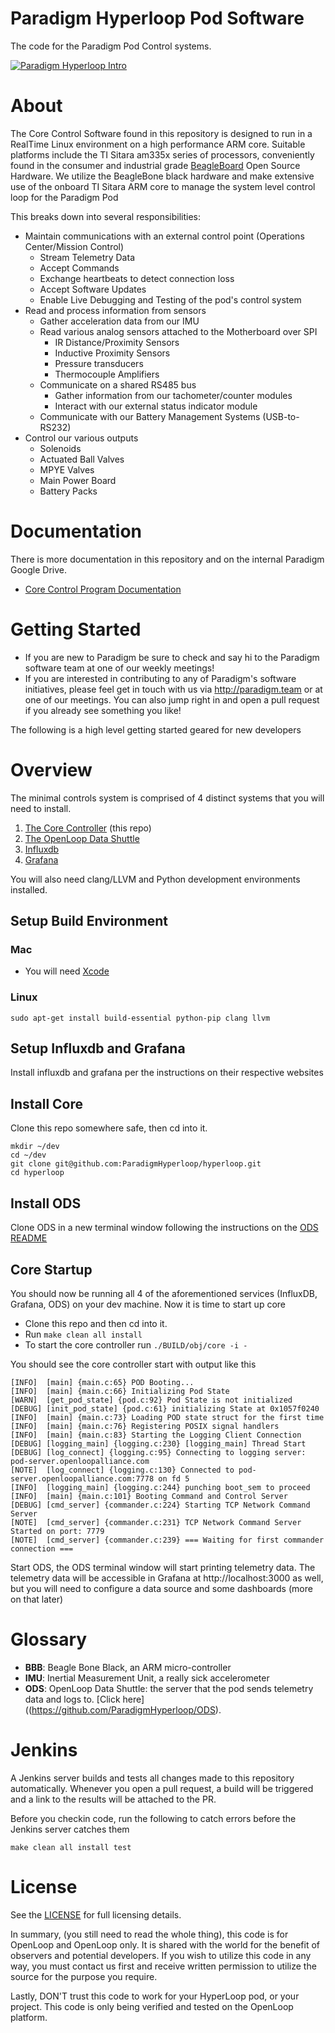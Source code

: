 # Paradigm Hyperloop Pod Software

The code for the Paradigm Pod Control systems.

[![Paradigm Hyperloop Intro](https://user-images.githubusercontent.com/1410448/28060825-469cafb4-65dd-11e7-8c29-82d99712fb81.png)](https://www.youtube.com/watch?v=6h-bhs3t1jQ "Paradigm Hyperloop Intro")

# About

The Core Control Software found in this repository is designed to run in a RealTime Linux environment on a high performance
ARM core. Suitable platforms include the TI Sitara am335x series of processors, conveniently found in the consumer and
industrial grade [BeagleBoard](http://beagleboard.org) Open Source Hardware. We utilize the BeagleBone black hardware
and make extensive use of the onboard TI Sitara ARM core to manage the system level control loop for the Paradigm Pod

This breaks down into several responsibilities:

 - Maintain communications with an external control point (Operations Center/Mission Control)
   - Stream Telemetry Data
   - Accept Commands
   - Exchange heartbeats to detect connection loss
   - Accept Software Updates
   - Enable Live Debugging and Testing of the pod's control system
 - Read and process information from sensors
   - Gather acceleration data from our IMU
   - Read various analog sensors attached to the Motherboard over SPI
     - IR Distance/Proximity Sensors
     - Inductive Proximity Sensors
     - Pressure transducers
     - Thermocouple Amplifiers
   - Communicate on a shared RS485 bus
     - Gather information from our tachometer/counter modules
     - Interact with our external status indicator module
   - Communicate with our Battery Management Systems (USB-to-RS232)
 - Control our various outputs
   - Solenoids
   - Actuated Ball Valves
   - MPYE Valves
   - Main Power Board
   - Battery Packs

# Documentation

There is more documentation in this repository and on the internal Paradigm Google Drive.

* [Core Control Program Documentation](core/README.md)

# Getting Started

- If you are new to Paradigm be sure to check and say hi to the Paradigm
software team at one of our weekly meetings!
- If you are interested in contributing to any of Paradigm's software initiatives, please feel get in touch with us via http://paradigm.team or at
one of our meetings.  You can also jump right in and open a pull request if
you already see something you like!

The following is a high level getting started geared for new developers

# Overview

The minimal controls system is comprised of 4 distinct systems that you will need to install.

1. [The Core Controller](https://github.com/ParadigmHyperloop/hyperloop-core) (this repo)
2. [The OpenLoop Data Shuttle](https://github.com/ParadigmHyperloop/ODS)
3. [Influxdb](https://www.influxdata.com)
4. [Grafana](https://grafana.net)

You will also need clang/LLVM and Python development environments installed.

## Setup Build Environment

### Mac

* You will need [Xcode](https://apple.com/xcode/)

### Linux

```
sudo apt-get install build-essential python-pip clang llvm
```

## Setup Influxdb and Grafana

Install influxdb and grafana per the instructions on their respective websites

## Install Core

Clone this repo somewhere safe, then cd into it.

```
mkdir ~/dev
cd ~/dev
git clone git@github.com:ParadigmHyperloop/hyperloop.git
cd hyperloop
```

## Install ODS

Clone ODS in a new terminal window following the instructions on the
[ODS README](https://github.com/ParadigmHyperloop/ODS)

## Core Startup

You should now be running all 4 of the aforementioned services (InfluxDB, Grafana, ODS) on your dev machine.  Now it is time to start up core

- Clone this repo and then cd into it.
- Run `make clean all install`
- To start the core controller run `./BUILD/obj/core -i -`

You should see the core controller start with output like this

```
[INFO]  [main] {main.c:65} POD Booting...
[INFO]  [main] {main.c:66} Initializing Pod State
[WARN]  [get_pod_state] {pod.c:92} Pod State is not initialized
[DEBUG] [init_pod_state] {pod.c:61} initializing State at 0x1057f0240
[INFO]  [main] {main.c:73} Loading POD state struct for the first time
[INFO]  [main] {main.c:76} Registering POSIX signal handlers
[INFO]  [main] {main.c:83} Starting the Logging Client Connection
[DEBUG] [logging_main] {logging.c:230} [logging_main] Thread Start
[DEBUG] [log_connect] {logging.c:95} Connecting to logging server: pod-server.openloopalliance.com
[NOTE]  [log_connect] {logging.c:130} Connected to pod-server.openloopalliance.com:7778 on fd 5
[INFO]  [logging_main] {logging.c:244} punching boot_sem to proceed
[INFO]  [main] {main.c:101} Booting Command and Control Server
[DEBUG] [cmd_server] {commander.c:224} Starting TCP Network Command Server
[NOTE]  [cmd_server] {commander.c:231} TCP Network Command Server Started on port: 7779
[NOTE]  [cmd_server] {commander.c:239} === Waiting for first commander connection ===
```

Start ODS, the ODS terminal window will start printing telemetry data.
The telemetry data will be accessible in Grafana at http://localhost:3000 as
well, but you will need to configure a data source and some dashboards (more on
that later)

# Glossary

* **BBB**: Beagle Bone Black, an ARM micro-controller
* **IMU**: Inertial Measurement Unit, a really sick accelerometer
* **ODS**: OpenLoop Data Shuttle: the server that the pod sends telemetry data
  and logs to. [Click here]((https://github.com/ParadigmHyperloop/ODS).

# Jenkins

A Jenkins server builds and tests all changes made to this repository
automatically.  Whenever you open a pull request, a build will be triggered and
a link to the results will be attached to the PR.

Before you checkin code, run the following to catch errors before the
Jenkins server catches them


```
make clean all install test
```

# License

See the [LICENSE](LICENSE) for full licensing details.

In summary, (you still need to read the whole thing), this code is for
OpenLoop and OpenLoop only. It is shared with the world for the benefit of
observers and potential developers. If you wish to utilize this code in any
way, you must contact us first and receive written permission to utilize the
source for the purpose you require.

Lastly, DON'T trust this code to work for your HyperLoop pod, or your project.
This code is only being verified and tested on the OpenLoop platform.  
